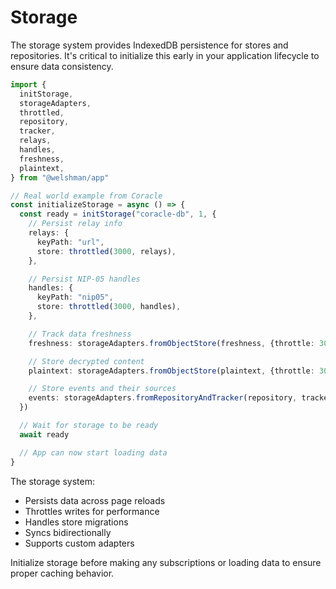 # Storage

The storage system provides IndexedDB persistence for stores and repositories.
It's critical to initialize this early in your application lifecycle to ensure data consistency.

```typescript
import {
  initStorage,
  storageAdapters,
  throttled,
  repository,
  tracker,
  relays,
  handles,
  freshness,
  plaintext,
} from "@welshman/app"

// Real world example from Coracle
const initializeStorage = async () => {
  const ready = initStorage("coracle-db", 1, {
    // Persist relay info
    relays: {
      keyPath: "url",
      store: throttled(3000, relays),
    },

    // Persist NIP-05 handles
    handles: {
      keyPath: "nip05",
      store: throttled(3000, handles),
    },

    // Track data freshness
    freshness: storageAdapters.fromObjectStore(freshness, {throttle: 3000}),

    // Store decrypted content
    plaintext: storageAdapters.fromObjectStore(plaintext, {throttle: 3000}),

    // Store events and their sources
    events: storageAdapters.fromRepositoryAndTracker(repository, tracker, {throttle: 3000}),
  })

  // Wait for storage to be ready
  await ready

  // App can now start loading data
}
```

The storage system:

- Persists data across page reloads
- Throttles writes for performance
- Handles store migrations
- Syncs bidirectionally
- Supports custom adapters

Initialize storage before making any subscriptions or loading data to ensure proper caching behavior.

